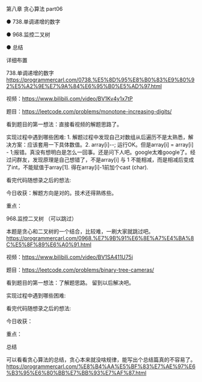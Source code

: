 第八章 贪心算法 part06
 

● 738.单调递增的数字 

● 968.监控二叉树 

● 总结 

 详细布置 

738.单调递增的数字 
https://programmercarl.com/0738.%E5%8D%95%E8%B0%83%E9%80%92%E5%A2%9E%E7%9A%84%E6%95%B0%E5%AD%97.html  

视频：https://www.bilibili.com/video/BV1Kv4y1x7tP

题目：https://leetcode.com/problems/monotone-increasing-digits/

看到题目的第一想法：直接看视频的解题思路了。

实现过程中遇到哪些困难: 1. 解题过程中发现自己对数组从后遍历不是太熟悉，解决方案：应该套用一下具体数值。2. array[i]--; 运行OK。但是array[i] = array[i] - 1;报错。真没有想明白是怎么一回事。还是问下人吧。google太难google了。经过问群友，发现原理是自己想错了，不是array[i] 与 1 不能相减，而是相减后变成了int，不能赋值于array[1]. 得在array[i]-1前加个cast (char).

看完代码随想录之后的想法: 

今日收获：解题方向是对的。技术还得熟练些。

重点：

 968.监控二叉树 （可以跳过）

本题是贪心和二叉树的一个结合，比较难，一刷大家就跳过吧。 
https://programmercarl.com/0968.%E7%9B%91%E6%8E%A7%E4%BA%8C%E5%8F%89%E6%A0%91.html  
 
视频：https://www.bilibili.com/video/BV1SA411U75i

题目：https://leetcode.com/problems/binary-tree-cameras/

看到题目的第一想法：了解题思路。 留到以后解决吧。

实现过程中遇到哪些困难: 

看完代码随想录之后的想法:

今日收获：

重点：

 总结 

可以看看贪心算法的总结，贪心本来就没啥规律，能写出个总结篇真的不容易了。 
https://programmercarl.com/%E8%B4%AA%E5%BF%83%E7%AE%97%E6%B3%95%E6%80%BB%E7%BB%93%E7%AF%87.html 
